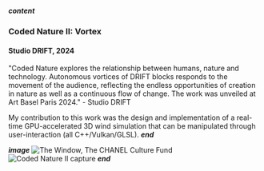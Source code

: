 ___content___
### Coded Nature II: Vortex
#### Studio DRIFT, 2024

"Coded Nature explores the relationship between humans, nature and technology. Autonomous vortices of DRIFT blocks responds to the movement of the audience, reflecting the endless opportunities of creation in nature as well as a continuous flow of change. The work was unveiled at Art Basel Paris 2024." - Studio DRIFT

My contribution to this work was the design and implementation of a real-time GPU-accelerated 3D wind simulation that can be manipulated through user-interaction (all C++/Vulkan/GLSL).
___end___

___image___
![The Window, The CHANEL Culture Fund](../images/codednature02_01.webp)
![Coded Nature II capture](../images/codednature02_02.webp)
___end___
